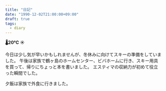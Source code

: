 ```yaml
---
title: "日記"
date: "1990-12-02T21:00:00+09:00"
draft: true
tags:
  - diary
---
```


__🌡20℃ ☀__

今日は少し気が早いかもしれませんが、冬休みに向けてスキーの準備をしていました。
午後は家族で鶴ヶ島のホームセンター、ビバホームに行き、スキー用具を買って、帰りにちょっと本を書いました。
エスティマの収納力が初めて役立った瞬間でした。

夕飯は家族で外食に行きました。
